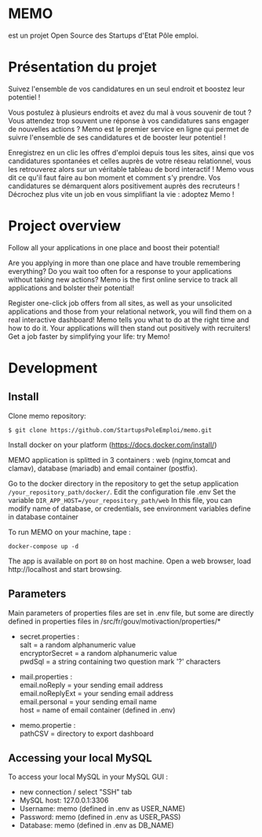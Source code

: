 
# MEMO

est un projet Open Source des Startups d'Etat Pôle emploi.

# Présentation du projet

Suivez l'ensemble de vos candidatures en un seul endroit et boostez leur potentiel !

Vous postulez à plusieurs endroits et avez du mal à vous souvenir de tout ?
Vous attendez trop souvent une réponse à vos candidatures sans engager de nouvelles actions ?
Memo est le premier service en ligne qui permet de suivre l'ensemble de ses candidatures et de booster leur potentiel !

Enregistrez en un clic les offres d'emploi depuis tous les sites, ainsi que vos candidatures spontanées et celles auprès de votre réseau relationnel, vous les retrouverez alors sur un véritable tableau de bord interactif !
Memo vous dit ce qu'il faut faire au bon moment et comment s'y prendre. Vos candidatures se démarquent alors positivement auprès des recruteurs ! Décrochez plus vite un job en vous simplifiant la vie : adoptez Memo !

# Project overview

Follow all your applications in one place and boost their potential!

Are you applying in more than one place and have trouble remembering everything?
Do you wait too often for a response to your applications without taking new actions?
Memo is the first online service to track all applications and bolster their potential!

Register one-click job offers from all sites, as well as your unsolicited applications and those from your relational network, you will find them on a real interactive dashboard!
Memo tells you what to do at the right time and how to do it. Your applications will then stand out positively with recruiters! Get a job faster by simplifying your life: try Memo!

# Development

## Install

Clone memo repository:

    $ git clone https://github.com/StartupsPoleEmploi/memo.git

Install docker on your platform (https://docs.docker.com/install/)

MEMO application is splitted in 3 containers : web (nginx,tomcat and clamav), database (mariadb) and email container (postfix).

Go to the docker directory in the repository to get the setup application `/your_repository_path/docker/`. 
Edit the configuration file .env
Set the variable `DIR_APP_HOST=/your_repository_path/web`
In this file, you can modify name of database, or credentials, see environment variables define in database container

To run MEMO on your machine, tape : 
```
docker-compose up -d
``` 

The app is available on port `80` on host machine. Open a web browser, load
http://localhost and start browsing.

## Parameters

Main parameters of properties files are set in .env file, but some are directly defined in properties files in /src/fr/gouv/motivaction/properties/*

- secret.properties :  
	salt = a random alphanumeric value  
	encryptorSecret = a random alphanumeric value  
	pwdSql = a string containing two question mark '?' characters   

- mail.properties :  
	email.noReply = your sending email address  
	email.noReplyExt = your sending email address  
	email.personal = your sending email name  
	host = name of email container (defined in .env)  
	
- memo.propertie :  
	pathCSV = directory to export dashboard
 
 
## Accessing your local MySQL

To access your local MySQL in your MySQL GUI :

- new connection / select "SSH" tab
- MySQL host: 127.0.0.1:3306
- Username: memo (defined in .env as USER_NAME)
- Password: memo (defined in .env as USER_PASS)
- Database: memo (defined in .env as DB_NAME)

